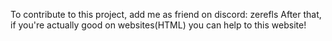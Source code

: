 To contribute to this project, add me as friend on discord: zerefls
After that, if you're actually good on websites(HTML) you can help to this website!
